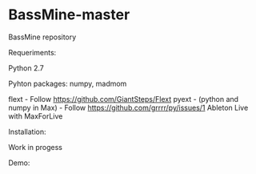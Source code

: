 # BassMine-master
BassMine repository

Requeriments:

  Python 2.7
  
  Pyhton packages: numpy, madmom
      
  flext - Follow https://github.com/GiantSteps/Flext
  pyext - (python and numpy in Max) - Follow https://github.com/grrrr/py/issues/1
  Ableton Live with MaxForLive
  
Installation:
  
  Work in progess

Demo:
